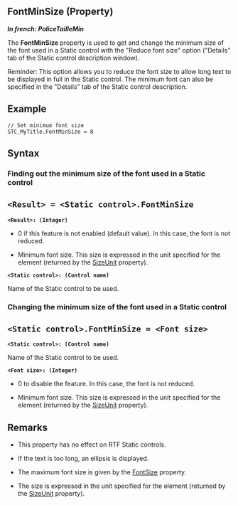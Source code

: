 
## FontMinSize (Property)

***In french: PoliceTailleMin***
	



<a name="XUse"></a>
<a name="Use"></a>
<a name="description"></a>
The **FontMinSize** property is used to get and change the minimum size of the font used in a Static control with the "Reduce font size" option ("Details" tab of the Static control description window). 

Reminder: This option allows you to reduce the font size to allow long text to be displayed in full in the Static control. The minimum font can also be specified in the "Details" tab of the Static control description. 


<a name="Example1"></a>
<a name="sample_code"></a>

## Example


```wl
// Set minimum font size
STC_MyTitle.FontMinSize = 8
```

<a name="XSYNTAX"></a>

## Syntax
<a name="SYNTAX1"></a>

### Finding out the minimum size of the font used in a Static control

`<Result> = <Static control>.FontMinSize`
---

**`<Result>: (Integer)`**



- 0 if this feature is not enabled (default value). In this case, the font is not reduced. 

- Minimum font size. This size is expressed in the unit specified for the element (returned by the [SizeUnit](../Proprietes/1410088365.md) property). 




**`<Static control>: (Control name)`**

Name of the Static control to be used.


<a name="SYNTAX2"></a>

### Changing the minimum size of the font used in a Static control

`<Static control>.FontMinSize = <Font size>`
---

**`<Static control>: (Control name)`**

Name of the Static control to be used.

**`<Font size>: (Integer)`**



- 0 to disable the feature. In this case, the font is not reduced. 

- Minimum font size. This size is expressed in the unit specified for the element (returned by the [SizeUnit](../Proprietes/1410088365.md) property). 






<a name="NOTE0"></a>
<a name="NOTE0_1"></a>

## Remarks


- This property has no effect on RTF Static controls.

- If the text is too long, an ellipsis is displayed. 

- The maximum font size is given by the [FontSize](../Proprietes/2510072.md) property. 

- The size is expressed in the unit specified for the element (returned by the [SizeUnit](../Proprietes/1410088365.md) property). 





